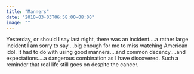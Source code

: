 ```yaml
---
title: "Manners"
date: "2010-03-03T06:58:00-08:00"
image: ""
---
```


Yesterday, or should I say last night, there was an incident....a rather large incident I am sorry to say....big enough for me to miss watching American idol. It had to do with using good manners....and common decency....and expectations....a dangerous combination as I have discovered. Such a reminder that real life still goes on despite the cancer.